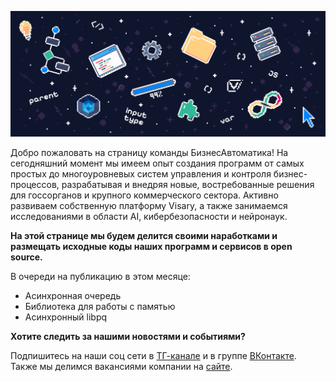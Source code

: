 ![Open source проекты НПЦ БизнесАвтоматика](https://raw.githubusercontent.com/npcba/.github/main/profile/ba_pixelart.jpg "Open source проекты НПЦ БизнесАвтоматика")

Добро пожаловать на страницу команды БизнесАвтоматика! На сегодняшний момент мы имеем опыт создания программ от самых простых до многоуровневых систем управления и контроля бизнес-процессов, разрабатывая и внедряя новые, востребованные решения для госсорганов и  крупного коммерческого сектора. Активно развиваем собственную платформу Visary, а также занимаемся  исследованиями в области AI, кибербезопасности и нейронаук.

**На этой странице мы будем  делится своими наработками и размещать исходные коды наших программ и сервисов в open source.**

В очереди на публикацию в этом месяце:

- Асинхронная очередь
- Библиотека для работы с памятью
- Асинхронный libpq

**Хотите следить за нашими новостями и событиями?**

Подпишитесь на наши соц сети в [ТГ-канале](https://t.me/npcba) и в группе [ВКонтакте](https://vk.com/biznesavtomatika).
Также мы делимся вакансиями компании на [сайте](https://npc.ba/hire).
